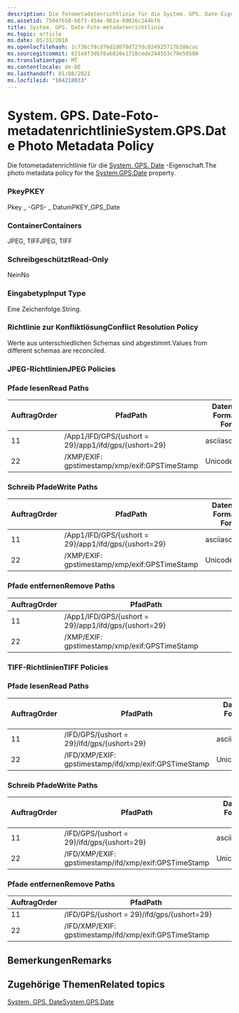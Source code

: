 ```yaml
---
description: Die fotometadatenrichtlinie für die System. GPS. Date-Eigenschaft.
ms.assetid: 75047658-b6f3-454e-961a-89016c244bf6
title: System. GPS. Date-Foto-metadatenrichtlinie
ms.topic: article
ms.date: 05/31/2018
ms.openlocfilehash: 1c736c79cd76d2d070d727dc024925717b386cac
ms.sourcegitcommit: 831e8f3db78ab820e1710cede244553c70e50500
ms.translationtype: MT
ms.contentlocale: de-DE
ms.lasthandoff: 01/08/2021
ms.locfileid: "104218033"
---
```

# <a name="systemgpsdate-photo-metadata-policy"></a><span data-ttu-id="47096-103">System. GPS. Date-Foto-metadatenrichtlinie</span><span class="sxs-lookup"><span data-stu-id="47096-103">System.GPS.Date Photo Metadata Policy</span></span>

<span data-ttu-id="47096-104">Die fotometadatenrichtlinie für die [System. GPS. Date](../properties/props-system-gps-date.md) -Eigenschaft.</span><span class="sxs-lookup"><span data-stu-id="47096-104">The photo metadata policy for the [System.GPS.Date](../properties/props-system-gps-date.md) property.</span></span>

### <a name="pkey"></a><span data-ttu-id="47096-105">Pkey</span><span class="sxs-lookup"><span data-stu-id="47096-105">PKEY</span></span>

<span data-ttu-id="47096-106">Pkey \_ -GPS- \_ Datum</span><span class="sxs-lookup"><span data-stu-id="47096-106">PKEY\_GPS\_Date</span></span>

### <a name="containers"></a><span data-ttu-id="47096-107">Container</span><span class="sxs-lookup"><span data-stu-id="47096-107">Containers</span></span>

<span data-ttu-id="47096-108">JPEG, TIFF</span><span class="sxs-lookup"><span data-stu-id="47096-108">JPEG, TIFF</span></span>

### <a name="read-only"></a><span data-ttu-id="47096-109">Schreibgeschützt</span><span class="sxs-lookup"><span data-stu-id="47096-109">Read-Only</span></span>

<span data-ttu-id="47096-110">Nein</span><span class="sxs-lookup"><span data-stu-id="47096-110">No</span></span>

### <a name="input-type"></a><span data-ttu-id="47096-111">Eingabetyp</span><span class="sxs-lookup"><span data-stu-id="47096-111">Input Type</span></span>

<span data-ttu-id="47096-112">Eine Zeichenfolge.</span><span class="sxs-lookup"><span data-stu-id="47096-112">String.</span></span>

### <a name="conflict-resolution-policy"></a><span data-ttu-id="47096-113">Richtlinie zur Konfliktlösung</span><span class="sxs-lookup"><span data-stu-id="47096-113">Conflict Resolution Policy</span></span>

<span data-ttu-id="47096-114">Werte aus unterschiedlichen Schemas sind abgestimmt.</span><span class="sxs-lookup"><span data-stu-id="47096-114">Values from different schemas are reconciled.</span></span>

### <a name="jpeg-policies"></a><span data-ttu-id="47096-115">JPEG-Richtlinien</span><span class="sxs-lookup"><span data-stu-id="47096-115">JPEG Policies</span></span>

### <a name="read-paths"></a><span data-ttu-id="47096-116">Pfade lesen</span><span class="sxs-lookup"><span data-stu-id="47096-116">Read Paths</span></span>



| <span data-ttu-id="47096-117">Auftrag</span><span class="sxs-lookup"><span data-stu-id="47096-117">Order</span></span> | <span data-ttu-id="47096-118">Pfad</span><span class="sxs-lookup"><span data-stu-id="47096-118">Path</span></span>                      | <span data-ttu-id="47096-119">Datenträger Format</span><span class="sxs-lookup"><span data-stu-id="47096-119">Disk Format</span></span> |
|-------|---------------------------|-------------|
| <span data-ttu-id="47096-120">1</span><span class="sxs-lookup"><span data-stu-id="47096-120">1</span></span>     | <span data-ttu-id="47096-121">/App1/IFD/GPS/{ushort = 29}</span><span class="sxs-lookup"><span data-stu-id="47096-121">/app1/ifd/gps/{ushort=29}</span></span> | <span data-ttu-id="47096-122">ascii</span><span class="sxs-lookup"><span data-stu-id="47096-122">ascii</span></span>       |
| <span data-ttu-id="47096-123">2</span><span class="sxs-lookup"><span data-stu-id="47096-123">2</span></span>     | <span data-ttu-id="47096-124">/XMP/EXIF: gpstimestamp</span><span class="sxs-lookup"><span data-stu-id="47096-124">/xmp/exif:GPSTimeStamp</span></span>    | <span data-ttu-id="47096-125">Unicode</span><span class="sxs-lookup"><span data-stu-id="47096-125">unicode</span></span>     |



 

### <a name="write-paths"></a><span data-ttu-id="47096-126">Schreib Pfade</span><span class="sxs-lookup"><span data-stu-id="47096-126">Write Paths</span></span>



| <span data-ttu-id="47096-127">Auftrag</span><span class="sxs-lookup"><span data-stu-id="47096-127">Order</span></span> | <span data-ttu-id="47096-128">Pfad</span><span class="sxs-lookup"><span data-stu-id="47096-128">Path</span></span>                      | <span data-ttu-id="47096-129">Datenträger Format</span><span class="sxs-lookup"><span data-stu-id="47096-129">Disk Format</span></span> |
|-------|---------------------------|-------------|
| <span data-ttu-id="47096-130">1</span><span class="sxs-lookup"><span data-stu-id="47096-130">1</span></span>     | <span data-ttu-id="47096-131">/App1/IFD/GPS/{ushort = 29}</span><span class="sxs-lookup"><span data-stu-id="47096-131">/app1/ifd/gps/{ushort=29}</span></span> | <span data-ttu-id="47096-132">ascii</span><span class="sxs-lookup"><span data-stu-id="47096-132">ascii</span></span>       |
| <span data-ttu-id="47096-133">2</span><span class="sxs-lookup"><span data-stu-id="47096-133">2</span></span>     | <span data-ttu-id="47096-134">/XMP/EXIF: gpstimestamp</span><span class="sxs-lookup"><span data-stu-id="47096-134">/xmp/exif:GPSTimeStamp</span></span>    | <span data-ttu-id="47096-135">Unicode</span><span class="sxs-lookup"><span data-stu-id="47096-135">unicode</span></span>     |



 

### <a name="remove-paths"></a><span data-ttu-id="47096-136">Pfade entfernen</span><span class="sxs-lookup"><span data-stu-id="47096-136">Remove Paths</span></span>



| <span data-ttu-id="47096-137">Auftrag</span><span class="sxs-lookup"><span data-stu-id="47096-137">Order</span></span> | <span data-ttu-id="47096-138">Pfad</span><span class="sxs-lookup"><span data-stu-id="47096-138">Path</span></span>                      |
|-------|---------------------------|
| <span data-ttu-id="47096-139">1</span><span class="sxs-lookup"><span data-stu-id="47096-139">1</span></span>     | <span data-ttu-id="47096-140">/App1/IFD/GPS/{ushort = 29}</span><span class="sxs-lookup"><span data-stu-id="47096-140">/app1/ifd/gps/{ushort=29}</span></span> |
| <span data-ttu-id="47096-141">2</span><span class="sxs-lookup"><span data-stu-id="47096-141">2</span></span>     | <span data-ttu-id="47096-142">/XMP/EXIF: gpstimestamp</span><span class="sxs-lookup"><span data-stu-id="47096-142">/xmp/exif:GPSTimeStamp</span></span>    |



 

### <a name="tiff-policies"></a><span data-ttu-id="47096-143">TIFF-Richtlinien</span><span class="sxs-lookup"><span data-stu-id="47096-143">TIFF Policies</span></span>

### <a name="read-paths"></a><span data-ttu-id="47096-144">Pfade lesen</span><span class="sxs-lookup"><span data-stu-id="47096-144">Read Paths</span></span>



| <span data-ttu-id="47096-145">Auftrag</span><span class="sxs-lookup"><span data-stu-id="47096-145">Order</span></span> | <span data-ttu-id="47096-146">Pfad</span><span class="sxs-lookup"><span data-stu-id="47096-146">Path</span></span>                       | <span data-ttu-id="47096-147">Datenträger Format</span><span class="sxs-lookup"><span data-stu-id="47096-147">Disk Format</span></span> |
|-------|----------------------------|-------------|
| <span data-ttu-id="47096-148">1</span><span class="sxs-lookup"><span data-stu-id="47096-148">1</span></span>     | <span data-ttu-id="47096-149">/IFD/GPS/{ushort = 29}</span><span class="sxs-lookup"><span data-stu-id="47096-149">/ifd/gps/{ushort=29}</span></span>       | <span data-ttu-id="47096-150">ascii</span><span class="sxs-lookup"><span data-stu-id="47096-150">ascii</span></span>       |
| <span data-ttu-id="47096-151">2</span><span class="sxs-lookup"><span data-stu-id="47096-151">2</span></span>     | <span data-ttu-id="47096-152">/IFD/XMP/EXIF: gpstimestamp</span><span class="sxs-lookup"><span data-stu-id="47096-152">/ifd/xmp/exif:GPSTimeStamp</span></span> | <span data-ttu-id="47096-153">Unicode</span><span class="sxs-lookup"><span data-stu-id="47096-153">unicode</span></span>     |



 

### <a name="write-paths"></a><span data-ttu-id="47096-154">Schreib Pfade</span><span class="sxs-lookup"><span data-stu-id="47096-154">Write Paths</span></span>



| <span data-ttu-id="47096-155">Auftrag</span><span class="sxs-lookup"><span data-stu-id="47096-155">Order</span></span> | <span data-ttu-id="47096-156">Pfad</span><span class="sxs-lookup"><span data-stu-id="47096-156">Path</span></span>                       | <span data-ttu-id="47096-157">Datenträger Format</span><span class="sxs-lookup"><span data-stu-id="47096-157">Disk Format</span></span> |
|-------|----------------------------|-------------|
| <span data-ttu-id="47096-158">1</span><span class="sxs-lookup"><span data-stu-id="47096-158">1</span></span>     | <span data-ttu-id="47096-159">/IFD/GPS/{ushort = 29}</span><span class="sxs-lookup"><span data-stu-id="47096-159">/ifd/gps/{ushort=29}</span></span>       | <span data-ttu-id="47096-160">ascii</span><span class="sxs-lookup"><span data-stu-id="47096-160">ascii</span></span>       |
| <span data-ttu-id="47096-161">2</span><span class="sxs-lookup"><span data-stu-id="47096-161">2</span></span>     | <span data-ttu-id="47096-162">/IFD/XMP/EXIF: gpstimestamp</span><span class="sxs-lookup"><span data-stu-id="47096-162">/ifd/xmp/exif:GPSTimeStamp</span></span> | <span data-ttu-id="47096-163">Unicode</span><span class="sxs-lookup"><span data-stu-id="47096-163">unicode</span></span>     |



 

### <a name="remove-paths"></a><span data-ttu-id="47096-164">Pfade entfernen</span><span class="sxs-lookup"><span data-stu-id="47096-164">Remove Paths</span></span>



| <span data-ttu-id="47096-165">Auftrag</span><span class="sxs-lookup"><span data-stu-id="47096-165">Order</span></span> | <span data-ttu-id="47096-166">Pfad</span><span class="sxs-lookup"><span data-stu-id="47096-166">Path</span></span>                       |
|-------|----------------------------|
| <span data-ttu-id="47096-167">1</span><span class="sxs-lookup"><span data-stu-id="47096-167">1</span></span>     | <span data-ttu-id="47096-168">/IFD/GPS/{ushort = 29}</span><span class="sxs-lookup"><span data-stu-id="47096-168">/ifd/gps/{ushort=29}</span></span>       |
| <span data-ttu-id="47096-169">2</span><span class="sxs-lookup"><span data-stu-id="47096-169">2</span></span>     | <span data-ttu-id="47096-170">/IFD/XMP/EXIF: gpstimestamp</span><span class="sxs-lookup"><span data-stu-id="47096-170">/ifd/xmp/exif:GPSTimeStamp</span></span> |



 

## <a name="remarks"></a><span data-ttu-id="47096-171">Bemerkungen</span><span class="sxs-lookup"><span data-stu-id="47096-171">Remarks</span></span>

## <a name="related-topics"></a><span data-ttu-id="47096-172">Zugehörige Themen</span><span class="sxs-lookup"><span data-stu-id="47096-172">Related topics</span></span>

<dl> <dt>

[<span data-ttu-id="47096-173">System. GPS. Date</span><span class="sxs-lookup"><span data-stu-id="47096-173">System.GPS.Date</span></span>](../properties/props-system-gps-date.md)
</dt> </dl>

 

 
